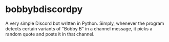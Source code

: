 # bobbybdiscordpy  

A very simple Discord bot written in Python. Simply, whenever the program detects certain variants of "Bobby B" in a channel message, it picks a random quote
and posts it in that channel. 
